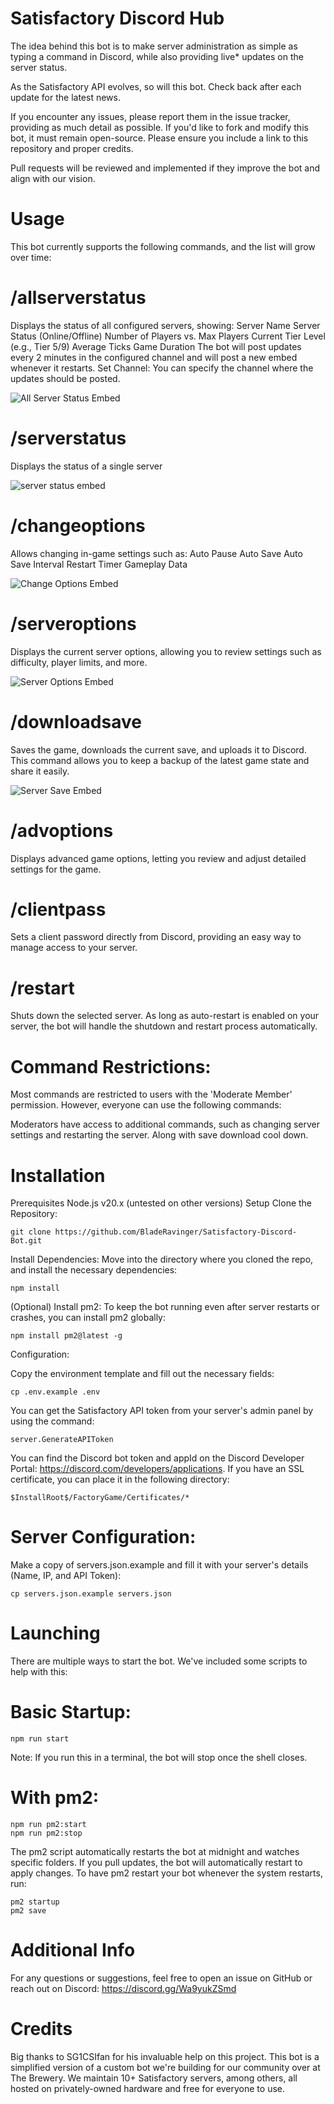 # Satisfactory Discord Hub
The idea behind this bot is to make server administration as simple as typing a command in Discord, while also providing live* updates on the server status.

As the Satisfactory API evolves, so will this bot. Check back after each update for the latest news.

If you encounter any issues, please report them in the issue tracker, providing as much detail as possible. If you'd like to fork and modify this bot, it must remain open-source. Please ensure you include a link to this repository and proper credits.

Pull requests will be reviewed and implemented if they improve the bot and align with our vision.

# Usage
This bot currently supports the following commands, and the list will grow over time:

# /allserverstatus
Displays the status of all configured servers, showing:
Server Name
Server Status (Online/Offline)
Number of Players vs. Max Players
Current Tier Level (e.g., Tier 5/9)
Average Ticks
Game Duration
The bot will post updates every 2 minutes in the configured channel and will post a new embed whenever it restarts.
Set Channel: You can specify the channel where the updates should be posted.

![All Server Status Embed](https://drive.google.com/uc?export=view&id=19sLsyWcBvgBml26BR9pAVTqBkm6ip0M_)

# /serverstatus
Displays the status of a single server

![server status embed](https://drive.google.com/uc?export=view&id=1ynEMJJGz2zfEWO3mU27kEVu26OTAN41Q)

# /changeoptions
Allows changing in-game settings such as:
Auto Pause
Auto Save
Auto Save Interval
Restart Timer
Gameplay Data

![Change Options Embed](https://drive.google.com/uc?export=view&id=1FybWtFRjjDlBxOOQ2gnBnSWCgauDHp14)

# /serveroptions
Displays the current server options, allowing you to review settings such as difficulty, player limits, and more.

![Server Options Embed](https://drive.google.com/uc?export=view&id=171-56qrpt4tbQr07D96BOJq-a-Kq2n9Q)

# /downloadsave
Saves the game, downloads the current save, and uploads it to Discord. This command allows you to keep a backup of the latest game state and share it easily.

![Server Save Embed](https://drive.google.com/uc?export=view&id=1P7TIZc0rQL69dFznQsn7rU-BOJWoqP8P)

# /advoptions
Displays advanced game options, letting you review and adjust detailed settings for the game.

# /clientpass
Sets a client password directly from Discord, providing an easy way to manage access to your server.

# /restart
Shuts down the selected server. As long as auto-restart is enabled on your server, the bot will handle the shutdown and restart process automatically.

# Command Restrictions:
Most commands are restricted to users with the 'Moderate Member' permission. However, everyone can use the following commands:

Moderators have access to additional commands, such as changing server settings and restarting the server. Along with save download cool down.

# Installation
Prerequisites
Node.js v20.x (untested on other versions)
Setup
Clone the Repository:

	git clone https://github.com/BladeRavinger/Satisfactory-Discord-Bot.git
Install Dependencies: Move into the directory where you cloned the repo, and install the necessary dependencies:

	npm install
(Optional) Install pm2: To keep the bot running even after server restarts or crashes, you can install pm2 globally:

	npm install pm2@latest -g
 
Configuration:

Copy the environment template and fill out the necessary fields:

	cp .env.example .env
You can get the Satisfactory API token from your server's admin panel by using the command:

	server.GenerateAPIToken
You can find the Discord bot token and appId on the Discord Developer Portal: https://discord.com/developers/applications.
If you have an SSL certificate, you can place it in the following directory:
	
	$InstallRoot$/FactoryGame/Certificates/*

# Server Configuration:

Make a copy of servers.json.example and fill it with your server's details (Name, IP, and API Token):

	cp servers.json.example servers.json
# Launching

There are multiple ways to start the bot. We've included some scripts to help with this:

# Basic Startup:

	npm run start
Note: If you run this in a terminal, the bot will stop once the shell closes.

# With pm2:

	npm run pm2:start
	npm run pm2:stop

The pm2 script automatically restarts the bot at midnight and watches specific folders. If you pull updates, the bot will automatically restart to apply changes.
To have pm2 restart your bot whenever the system restarts, run:

	pm2 startup
	pm2 save

# Additional Info
For any questions or suggestions, feel free to open an issue on GitHub or reach out on Discord: https://discord.gg/Wa9yukZSmd

# Credits
Big thanks to SG1CSIfan for his invaluable help on this project. This bot is a simplified version of a custom bot we're building for our community over at The Brewery. We maintain 10+ Satisfactory servers, among others, all hosted on privately-owned hardware and free for everyone to use.
